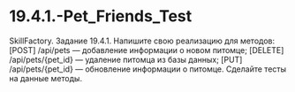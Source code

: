 # 19.4.1.-Pet_Friends_Test
SkillFactory. Задание 19.4.1. Напишите свою реализацию для методов:  [POST] /api/pets — добавление информации о новом питомце; [DELETE] /api/pets/{pet_id} — удаление питомца из базы данных; [PUT] /api/pets/{pet_id} — обновление информации о питомце. Сделайте тесты на данные методы.
